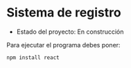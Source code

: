 <h1>Sistema de registro</h1>

- Estado del proyecto: En construcción

Para ejecutar el programa debes poner:

```npm install react```
